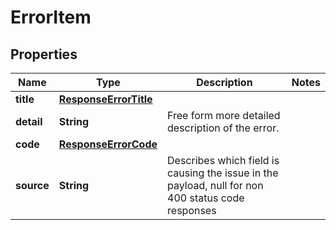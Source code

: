 
# ErrorItem

## Properties
Name | Type | Description | Notes
------------ | ------------- | ------------- | -------------
**title** | [**ResponseErrorTitle**](ResponseErrorTitle.md) |  | 
**detail** | **String** | Free form more detailed description of the error. | 
**code** | [**ResponseErrorCode**](ResponseErrorCode.md) |  | 
**source** | **String** | Describes which field is causing the issue in the payload, null for non 400 status code responses | 




